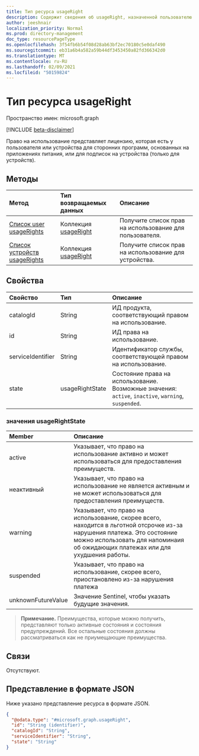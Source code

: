 ```yaml
---
title: Тип ресурса usageRight
description: Содержит сведения об usageRight, назначенной пользователю или устройству
author: jeeshnair
localization_priority: Normal
ms.prod: directory-management
doc_type: resourcePageType
ms.openlocfilehash: 3f54fb6b54f08d28ab63bf2ec70180c5e0daf490
ms.sourcegitcommit: eb31a6b4a582a59b44df3453450a82fd366342d0
ms.translationtype: MT
ms.contentlocale: ru-RU
ms.lasthandoff: 02/09/2021
ms.locfileid: "50159824"
---
```

# <a name="usageright-resource-type"></a>Тип ресурса usageRight

Пространство имен: microsoft.graph

[!INCLUDE [beta-disclaimer](../../includes/beta-disclaimer.md)]

Право на использование представляет лицензию, которая есть у пользователя или устройства для сторонних программ, основанных на приложениях питания, или для подписок на устройства (только для устройств).

## <a name="methods"></a>Методы

|Метод|Тип возвращаемых данных|Описание|
|:---|:---|:---|
|[Список user usageRights](../api/user-list-usagerights.md)|Коллекция [usageRight](../resources/usageright.md)|Получите список прав на использование для пользователя.|
|[Список устройств usageRights](../api/device-list-usagerights.md)|Коллекция [usageRight](../resources/usageright.md)|Получите список прав на использование для устройства.|

## <a name="properties"></a>Свойства

|Свойство|Тип|Описание|
|:---|:---|:---|
|catalogId|String|ИД продукта, соответствующий правом на использование.|
|id|String|ИД права на использование.|
|serviceIdentifier|String|Идентификатор службы, соответствующей правом на использование.|
|state|usageRightState|Состояние права на использование. Возможные значения: `active`, `inactive`, `warning`, `suspended`.|

### <a name="usagerightstate-values"></a>значения usageRightState 

| Member             |  Описание               |
| :----------------- |  :------------------------ |
|active              | Указывает, что право на использование активно и может использоваться для предоставления преимуществ.|
|неактивный                | Указывает, что право на использование не является активным и не может использоваться для предоставления преимуществ.|
|warning                | Указывает, что право на использование, скорее всего, находится в льготной отсрочке из-за нарушения платежа. Это состояние можно использовать для напоминаия об ожидающих платежах или для ухудшения работы.|
|suspended                | Указывает, что право на использование, скорее всего, приостановлено из-за нарушения платежа|
|unknownFutureValue      | Значение Sentinel, чтобы указать будущие значения. |

>**Примечание.** Преимущества, которые можно получить, представляют только активные состояния и состояния предупреждений. Все остальные состояния должны рассматриваться как не приумещающие преимущества.



## <a name="relationships"></a>Связи

Отсутствуют.

## <a name="json-representation"></a>Представление в формате JSON

Ниже указано представление ресурса в формате JSON.
<!-- {
  "blockType": "resource",
  "keyProperty": "id",
  "@odata.type": "microsoft.graph.usageRight",
  "openType": false
}
-->
``` json
{
  "@odata.type": "#microsoft.graph.usageRight",
  "id": "String (identifier)",
  "catalogId": "String",
  "serviceIdentifier": "String",
  "state": "String"
}
```

